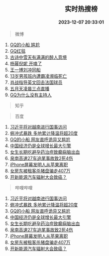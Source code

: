 <div align="center"><h2>实时热搜榜</h2><h4>2023-12-07 20:33:01</h4></div>

> 微博  

1. [GQ的小船 尴尬](https://s.weibo.com/weibo?q=GQ%E7%9A%84%E5%B0%8F%E8%88%B9%20%E5%B0%B4%E5%B0%AC&t=31&band_rank=1&Refer=top)<br />
2. [GQ红毯](https://s.weibo.com/weibo?q=GQ%E7%BA%A2%E6%AF%AF&t=31&band_rank=2&Refer=top)<br />
3. [古诗中雪天有满满的醉人意境](https://s.weibo.com/weibo?q=%23%E5%8F%A4%E8%AF%97%E4%B8%AD%E9%9B%AA%E5%A4%A9%E6%9C%89%E6%BB%A1%E6%BB%A1%E7%9A%84%E9%86%89%E4%BA%BA%E6%84%8F%E5%A2%83%23&t=31&band_rank=3&Refer=top)<br />
4. [杨幂倪妮 开嗑了](https://s.weibo.com/weibo?q=%E6%9D%A8%E5%B9%82%E5%80%AA%E5%A6%AE%20%E5%BC%80%E5%97%91%E4%BA%86&t=31&band_rank=4&Refer=top)<br />
5. [王一博刘冲同船](https://s.weibo.com/weibo?q=%23%E7%8E%8B%E4%B8%80%E5%8D%9A%E5%88%98%E5%86%B2%E5%90%8C%E8%88%B9%23&t=31&band_rank=5&Refer=top)<br />
6. [13岁男孩班内遭霸凌濒临死亡](https://s.weibo.com/weibo?q=%2313%E5%B2%81%E7%94%B7%E5%AD%A9%E7%8F%AD%E5%86%85%E9%81%AD%E9%9C%B8%E5%87%8C%E6%BF%92%E4%B8%B4%E6%AD%BB%E4%BA%A1%23&t=31&band_rank=6&Refer=top)<br />
7. [肖战指导英文回击法国球员](https://s.weibo.com/weibo?q=%23%E8%82%96%E6%88%98%E6%8C%87%E5%AF%BC%E8%8B%B1%E6%96%87%E5%9B%9E%E5%87%BB%E6%B3%95%E5%9B%BD%E7%90%83%E5%91%98%23&t=31&band_rank=7&Refer=top)<br />
8. [五月天凌晨三点直播](https://s.weibo.com/weibo?q=%E4%BA%94%E6%9C%88%E5%A4%A9%E5%87%8C%E6%99%A8%E4%B8%89%E7%82%B9%E7%9B%B4%E6%92%AD&t=31&band_rank=8&Refer=top)<br />
9. [GQ为什么没有主持人](https://s.weibo.com/weibo?q=%23GQ%E4%B8%BA%E4%BB%80%E4%B9%88%E6%B2%A1%E6%9C%89%E4%B8%BB%E6%8C%81%E4%BA%BA%23&t=31&band_rank=9&Refer=top)<br />

> 知乎  


> 百度  

1. [习近平将对越南进行国事访问](https://www.baidu.com/s?wd=%E4%B9%A0%E8%BF%91%E5%B9%B3%E5%B0%86%E5%AF%B9%E8%B6%8A%E5%8D%97%E8%BF%9B%E8%A1%8C%E5%9B%BD%E4%BA%8B%E8%AE%BF%E9%97%AE&sa=fyb_news&rsv_dl=fyb_news)<br />
2. [俯冲式暴跌 多地累计降温将超20度](https://www.baidu.com/s?wd=%E4%BF%AF%E5%86%B2%E5%BC%8F%E6%9A%B4%E8%B7%8C+%E5%A4%9A%E5%9C%B0%E7%B4%AF%E8%AE%A1%E9%99%8D%E6%B8%A9%E5%B0%86%E8%B6%8520%E5%BA%A6&sa=fyb_news&rsv_dl=fyb_news)<br />
3. [GQ的小船 网友直呼诡异又尴尬](https://www.baidu.com/s?wd=GQ%E7%9A%84%E5%B0%8F%E8%88%B9+%E7%BD%91%E5%8F%8B%E7%9B%B4%E5%91%BC%E8%AF%A1%E5%BC%82%E5%8F%88%E5%B0%B4%E5%B0%AC&sa=fyb_news&rsv_dl=fyb_news)<br />
4. [中国经济仍是全球增长最大引擎](https://www.baidu.com/s?wd=%E4%B8%AD%E5%9B%BD%E7%BB%8F%E6%B5%8E%E4%BB%8D%E6%98%AF%E5%85%A8%E7%90%83%E5%A2%9E%E9%95%BF%E6%9C%80%E5%A4%A7%E5%BC%95%E6%93%8E&sa=fyb_news&rsv_dl=fyb_news)<br />
5. [女生长期吃避孕药治痘致癫痫脑出血](https://www.baidu.com/s?wd=%E5%A5%B3%E7%94%9F%E9%95%BF%E6%9C%9F%E5%90%83%E9%81%BF%E5%AD%95%E8%8D%AF%E6%B2%BB%E7%97%98%E8%87%B4%E7%99%AB%E7%97%AB%E8%84%91%E5%87%BA%E8%A1%80&sa=fyb_news&rsv_dl=fyb_news)<br />
6. [泉南高速27车追尾事故致2死4伤](https://www.baidu.com/s?wd=%E6%B3%89%E5%8D%97%E9%AB%98%E9%80%9F27%E8%BD%A6%E8%BF%BD%E5%B0%BE%E4%BA%8B%E6%95%85%E8%87%B42%E6%AD%BB4%E4%BC%A4&sa=fyb_news&rsv_dl=fyb_news)<br />
7. [iPhone屏幕发明人从苹果离职](https://www.baidu.com/s?wd=iPhone%E5%B1%8F%E5%B9%95%E5%8F%91%E6%98%8E%E4%BA%BA%E4%BB%8E%E8%8B%B9%E6%9E%9C%E7%A6%BB%E8%81%8C&sa=fyb_news&rsv_dl=fyb_news)<br />
8. [女房东被租客杀猪盘骗走407万](https://www.baidu.com/s?wd=%E5%A5%B3%E6%88%BF%E4%B8%9C%E8%A2%AB%E7%A7%9F%E5%AE%A2%E6%9D%80%E7%8C%AA%E7%9B%98%E9%AA%97%E8%B5%B0407%E4%B8%87&sa=fyb_news&rsv_dl=fyb_news)<br />
9. [开新能源汽车辐射大会致癌？](https://www.baidu.com/s?wd=%E5%BC%80%E6%96%B0%E8%83%BD%E6%BA%90%E6%B1%BD%E8%BD%A6%E8%BE%90%E5%B0%84%E5%A4%A7%E4%BC%9A%E8%87%B4%E7%99%8C%EF%BC%9F&sa=fyb_news&rsv_dl=fyb_news)<br />

> 哔哩哔哩  

1. [习近平将对越南进行国事访问](https://www.baidu.com/s?wd=%E4%B9%A0%E8%BF%91%E5%B9%B3%E5%B0%86%E5%AF%B9%E8%B6%8A%E5%8D%97%E8%BF%9B%E8%A1%8C%E5%9B%BD%E4%BA%8B%E8%AE%BF%E9%97%AE&sa=fyb_news&rsv_dl=fyb_news)<br />
2. [俯冲式暴跌 多地累计降温将超20度](https://www.baidu.com/s?wd=%E4%BF%AF%E5%86%B2%E5%BC%8F%E6%9A%B4%E8%B7%8C+%E5%A4%9A%E5%9C%B0%E7%B4%AF%E8%AE%A1%E9%99%8D%E6%B8%A9%E5%B0%86%E8%B6%8520%E5%BA%A6&sa=fyb_news&rsv_dl=fyb_news)<br />
3. [GQ的小船 网友直呼诡异又尴尬](https://www.baidu.com/s?wd=GQ%E7%9A%84%E5%B0%8F%E8%88%B9+%E7%BD%91%E5%8F%8B%E7%9B%B4%E5%91%BC%E8%AF%A1%E5%BC%82%E5%8F%88%E5%B0%B4%E5%B0%AC&sa=fyb_news&rsv_dl=fyb_news)<br />
4. [中国经济仍是全球增长最大引擎](https://www.baidu.com/s?wd=%E4%B8%AD%E5%9B%BD%E7%BB%8F%E6%B5%8E%E4%BB%8D%E6%98%AF%E5%85%A8%E7%90%83%E5%A2%9E%E9%95%BF%E6%9C%80%E5%A4%A7%E5%BC%95%E6%93%8E&sa=fyb_news&rsv_dl=fyb_news)<br />
5. [女生长期吃避孕药治痘致癫痫脑出血](https://www.baidu.com/s?wd=%E5%A5%B3%E7%94%9F%E9%95%BF%E6%9C%9F%E5%90%83%E9%81%BF%E5%AD%95%E8%8D%AF%E6%B2%BB%E7%97%98%E8%87%B4%E7%99%AB%E7%97%AB%E8%84%91%E5%87%BA%E8%A1%80&sa=fyb_news&rsv_dl=fyb_news)<br />
6. [泉南高速27车追尾事故致2死4伤](https://www.baidu.com/s?wd=%E6%B3%89%E5%8D%97%E9%AB%98%E9%80%9F27%E8%BD%A6%E8%BF%BD%E5%B0%BE%E4%BA%8B%E6%95%85%E8%87%B42%E6%AD%BB4%E4%BC%A4&sa=fyb_news&rsv_dl=fyb_news)<br />
7. [iPhone屏幕发明人从苹果离职](https://www.baidu.com/s?wd=iPhone%E5%B1%8F%E5%B9%95%E5%8F%91%E6%98%8E%E4%BA%BA%E4%BB%8E%E8%8B%B9%E6%9E%9C%E7%A6%BB%E8%81%8C&sa=fyb_news&rsv_dl=fyb_news)<br />
8. [女房东被租客杀猪盘骗走407万](https://www.baidu.com/s?wd=%E5%A5%B3%E6%88%BF%E4%B8%9C%E8%A2%AB%E7%A7%9F%E5%AE%A2%E6%9D%80%E7%8C%AA%E7%9B%98%E9%AA%97%E8%B5%B0407%E4%B8%87&sa=fyb_news&rsv_dl=fyb_news)<br />
9. [开新能源汽车辐射大会致癌？](https://www.baidu.com/s?wd=%E5%BC%80%E6%96%B0%E8%83%BD%E6%BA%90%E6%B1%BD%E8%BD%A6%E8%BE%90%E5%B0%84%E5%A4%A7%E4%BC%9A%E8%87%B4%E7%99%8C%EF%BC%9F&sa=fyb_news&rsv_dl=fyb_news)<br />
